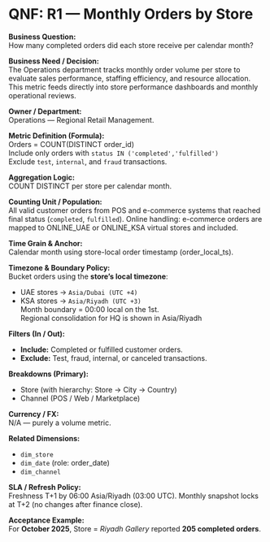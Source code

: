 # QNF: R1 — Monthly Orders by Store

**Business Question:**  
How many completed orders did each store receive per calendar month?

**Business Need / Decision:**  
The Operations department tracks monthly order volume per store to evaluate sales performance, staffing efficiency, and resource allocation.  
This metric feeds directly into store performance dashboards and monthly operational reviews.

**Owner / Department:**  
Operations — Regional Retail Management.

**Metric Definition (Formula):**  
Orders = COUNT(DISTINCT order_id)  
Include only orders with `status IN ('completed','fulfilled')`  
Exclude `test`, `internal`, and `fraud` transactions.

**Aggregation Logic:**  
COUNT DISTINCT per store per calendar month.

**Counting Unit / Population:**  
All valid customer orders from POS and e-commerce systems that reached final status (`completed`, `fulfilled`).
Online handling: e-commerce orders are mapped to ONLINE_UAE or ONLINE_KSA virtual stores and included.

**Time Grain & Anchor:**  
Calendar month using store-local order timestamp (order_local_ts).

**Timezone & Boundary Policy:**  
Bucket orders using the **store’s local timezone**:  
- UAE stores → `Asia/Dubai (UTC +4)`  
- KSA stores → `Asia/Riyadh (UTC +3)`  
Month boundary = 00:00 local on the 1st.  
Regional consolidation for HQ is shown in Asia/Riyadh

**Filters (In / Out):**  
- **Include:** Completed or fulfilled customer orders.  
- **Exclude:** Test, fraud, internal, or canceled transactions.

**Breakdowns (Primary):**  
- Store (with hierarchy: Store → City → Country)  
- Channel (POS / Web / Marketplace)

**Currency / FX:**  
N/A — purely a volume metric.

**Related Dimensions:**  
- `dim_store`  
- `dim_date` (role: order_date)  
- `dim_channel`

**SLA / Refresh Policy:**  
Freshness T+1 by 06:00 Asia/Riyadh (03:00 UTC).
Monthly snapshot locks at T+2 (no changes after finance close).

**Acceptance Example:**  
For **October 2025**, Store = *Riyadh Gallery* reported **205 completed orders**.
